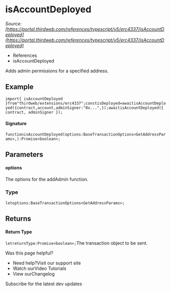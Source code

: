 # isAccountDeployed

*Source: [https://portal.thirdweb.com/references/typescript/v5/erc4337/isAccountDeployed](https://portal.thirdweb.com/references/typescript/v5/erc4337/isAccountDeployed)*

* References
* isAccountDeployed

Adds admin permissions for a specified address.

## Example

`import{ isAccountDeployed }from"thirdweb/extensions/erc4337";constisDeployed=awaitisAccountDeployed({contract,account,adminSigner:"0x...",});awaitisAccountDeployed({ contract, adminSigner });`
#### Signature

`functionisAccountDeployed(options:BaseTransactionOptions<GetAddressParams>,):Promise<boolean>;`
## Parameters

#### options

The options for the addAdmin function.

### Type

`letoptions:BaseTransactionOptions<GetAddressParams>;`
## Returns

#### Return Type

`letreturnType:Promise<boolean>;`The transaction object to be sent.

Was this page helpful?

* Need help?Visit our support site
* Watch ourVideo Tutorials
* View ourChangelog

Subscribe for the latest dev updates

